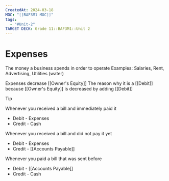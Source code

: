 ```yaml
---
CreatedAt: 2024-03-18
MOC: "[[BAF3M1 MOC]]"
tags:
  - "#Unit-2"
TARGET DECK: Grade 11::BAF3M1::Unit 2
---
```


# Expenses
The money a business spends in order to operate
Examples: Salaries, Rent, Advertising, Utilities (water)
<!--ID: 1718216451542-->


Expenses decrease [[Owner's Equity]]
The reason why it is a [[Debit]] because [[Owner's Equity]] is decreased by adding [[Debit]]

> [!Tip]
> Whenever you received a bill and immediately paid it
> - Debit - Expenses
> - Credit - Cash
>
> Whenever you received a bill and did not pay it yet
> - Debit - Expenses
> - Credit - [[Accounts Payable]]
>
> Whenever you paid a bill that was sent before
> - Debit - [[Accounts Payable]]
> - Credit - Cash

